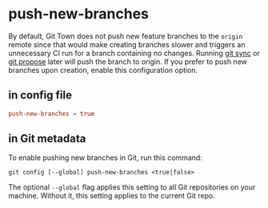 # push-new-branches

By default, Git Town does not push new feature branches to the `origin` remote
since that would make creating branches slower and triggers an unnecessary CI
run for a branch containing no changes. Running [git sync](../commands/sync.md)
or [git propose](../commands/propose.md) later will push the branch to origin.
If you prefer to push new branches upon creation, enable this configuration
option.

## in config file

```toml
push-new-branches = true
```

## in Git metadata

To enable pushing new branches in Git, run this command:

```
git config [--global] push-new-branches <true|false>
```

The optional `--global` flag applies this setting to all Git repositories on
your machine. Without it, this setting applies to the current Git repo.
